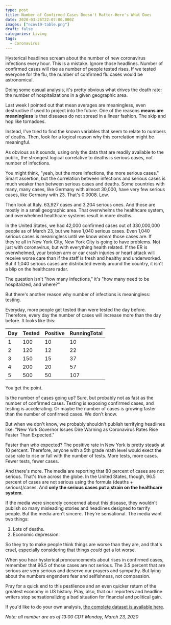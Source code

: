 ```yaml
---
type: post
title: Number of Confirmed Cases Doesn't Matter—Here's What Does
date: 2020-03-26T22:07:00.000Z
images: ["ncov19-table.png"]
draft: false
categories: Living
tags:
  - Coronavirus
---
```

Hysterical headlines scream about the number of new coronavirus infections every hour. This is a mistake. Ignore those headlines. Number of confirmed cases will rise as number of people tested rises. If we tested everyone for the flu, the number of confirmed flu cases would be astronomical.

Doing some casual analysis, it's pretty obvious what drives the death rate: the number of hospitalizations in a given geographic area. 

Last week I pointed out that mean averages are meaningless, even destructive if used to project into the future. One of the reasons **means are meaningless** is that diseases do not spread in a linear fashion. The skip and hop like tornadoes.

Instead, I've tried to find the known variables that seem to relate to numbers of deaths. Then, look for a logical reason why this correlation might be meaningful. 

As obvious as it sounds, using only the data that are readily available to the public, the strongest logical correlative to deaths is serious cases, not number of infections.

You might think, "yeah, but the more infections, the more serious cases." Smart assertion, but the correlation between infections and serious cases is much weaker than between serious cases and deaths. Some countries with many, many cases, like Germany with almost 30,000, have very few serious cases, like Germany with 23. That's 0.0008. Low. 

Then look at Italy. 63,927 cases and 3,204 serious ones. And those are mostly in a small geographic area. That overwhelms the healthcare system, and overwhelmed healthcare systems result in more deaths. 

In the United States, we had 42,000 confirmed cases out of 330,000,000 people as of March 23, but we have 1,040 serious cases. Even 1,040 serious cases is meaningless until we know *where* those cases are. If they're all in New York City, New York City is going to have problems. Not just with coronavirus, but with everything health related. If the ER is overwhelmed, your broken arm or car crash injuries or heart attack will receive worse care than if the staff is fresh and healthy and underworked. But if 1,040 serious cases are distributed evenly around the country, it isn't a blip on the healthcare radar. 

The question isn't "how many infections," it's "how many need to be hospitalized, and where?"

But there's another reason why number of infections is meaningless: testing. 

Everyday, more people get tested than were tested the day before. Therefore, every day the number of cases will increase more than the day before. It looks like this:

| Day | Tested | Positive | RunningTotal |
| --- | ------ | -------- | ------------ |
| 1   | 100    | 10       | 10           |
| 2   | 120    | 12       | 22           |
| 3   | 150    | 15       | 37           |
| 4   | 200    | 20       | 57           |
| 5   | 500    | 50       | 107          |

You get the point. 

Is the number of cases going up? Sure, but probably not as fast as the number of confirmed cases. Testing is exposing confirmed cases, and testing is accelerating. Or maybe the number of cases is growing faster than the number of confirmed cases. We don't know. 

But when we don't know, we probably shouldn't publish terrifying headlines like: "New York Governor Issues Dire Warning as Coronavirus Rates Rise Faster Than Expected."

Faster than *who* expected? The positive rate in New York is pretty steady at 10 percent. Therefore, anyone with a 5th grade math level would exect the case rate to rise or fall with the number of tests. More tests, more cases. Fewer tests, fewer cases.

And there's more. The media are reporting that 80 percent of cases are not serious. That's true across the globe. In the United States, though, 96.5 percent of cases are not serious using the formula (deaths + serious)/cases. And **only the serious cases put a strain on the healthcare system**. 

If the media were sincerely concerned about this disease, they wouldn't publish so many misleading stories and headlines designed to terrify people. But the media aren't sincere. They're sensational. The media want two things:

1. Lots of deaths.
2. Economic depression.

So they try to make people think things are worse than they are, and that's cruel, especially considering that things *could* get a lot worse. 

When you hear hysterical pronouncements about rises in confirmed cases, remember that 96.5 of those cases are not serious. The 3.5 percent that are serious are very serious and deserve our prayers and sympathy. But lying about the numbers engenders fear and selfishness, not compassion. 

Pray for a quick end to this pestilence and an even quicker return of the greatest economy in US history. Pray, also, that our reporters and headline writers stop sensationalizing a bad situation for financial and political gain. 

If you'd like to do your own analysis, [the complete dataset is available here](https://github.com/RamiKrispin/coronavirus).

*Note: all number are as of 13:00 CDT Monday, March 23, 2020*
